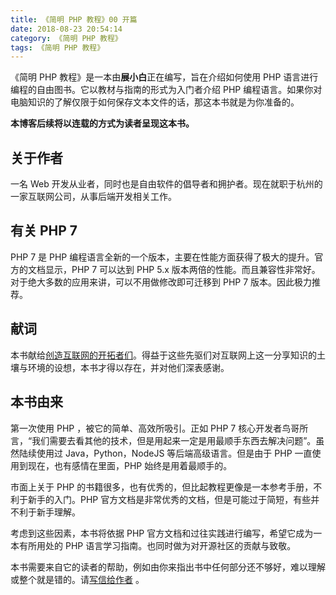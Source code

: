 ```yaml
---
title: 《简明 PHP 教程》00 开篇
date: 2018-08-23 20:54:14
category: 《简明 PHP 教程》
tags: 《简明 PHP 教程》
---
```

《简明 PHP 教程》是一本由**展小白**正在编写，旨在介绍如何使用 PHP 语言进行编程的自由图书。它以教材与指南的形式为入门者介绍 PHP 编程语言。如果你对电脑知识的了解仅限于如何保存文本文件的话，那这本书就是为你准备的。

**本博客后续将以连载的方式为读者呈现这本书。**

## 关于作者

一名 Web 开发从业者，同时也是自由软件的倡导者和拥护者。现在就职于杭州的一家互联网公司，从事后端开发相关工作。

## 有关 PHP 7

PHP 7 是 PHP 编程语言全新的一个版本，主要在性能方面获得了极大的提升。官方的文档显示，PHP 7 可以达到 PHP 5.x 版本两倍的性能。而且兼容性非常好。对于绝大多数的应用来讲，可以不用做修改即可迁移到 PHP 7 版本。因此极力推荐。

## 献词

本书献给[创造互联网的开拓者们](http://www.ibiblio.org/pioneers/index.html)。得益于这些先驱们对互联网上这一分享知识的土壤与环境的设想，本书才得以存在，并对他们深表感谢。

## 本书由来

第一次使用 PHP ，被它的简单、高效所吸引。正如 PHP 7 核心开发者鸟哥所言，“我们需要去看其他的技术，但是用起来一定是用最顺手东西去解决问题”。虽然陆续使用过 Java，Python，NodeJS 等后端高级语言。但是由于 PHP 一直使用到现在，也有感情在里面，PHP 始终是用着最顺手的。

市面上关于 PHP 的书籍很多，也有优秀的，但比起教程更像是一本参考手册，不利于新手的入门。PHP 官方文档是非常优秀的文档，但是可能过于简短，有些并不利于新手理解。

考虑到这些因素，本书将依据 PHP 官方文档和过往实践进行编写，希望它成为一本有所用处的 PHP 语言学习指南。也同时做为对开源社区的贡献与致敬。

本书需要来自它的读者的帮助，例如由你来指出书中任何部分还不够好，难以理解或整个就是错的。请[写信给作者](bai.zhan@qq.com) 。